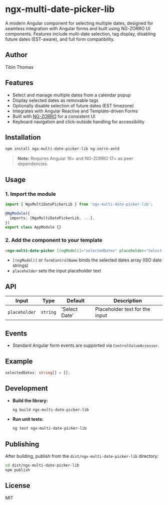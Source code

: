 # ngx-multi-date-picker-lib

A modern Angular component for selecting multiple dates, designed for seamless integration with Angular forms and built using NG-ZORRO UI components. Features include multi-date selection, tag display, disabling future dates (EST-aware), and full form compatibility.

## Author

Tibin Thomas

## Features

- Select and manage multiple dates from a calendar popup
- Display selected dates as removable tags
- Optionally disable selection of future dates (EST timezone)
- Integrates with Angular Reactive and Template-driven Forms
- Built with [NG-ZORRO](https://ng.ant.design/) for a consistent UI
- Keyboard navigation and click-outside handling for accessibility

## Installation

```bash
npm install ngx-multi-date-picker-lib ng-zorro-antd
```

> **Note:** Requires Angular 16+ and NG-ZORRO 17+ as peer dependencies.

## Usage

### 1. Import the module

```typescript
import { NgxMultiDatePickerLib } from 'ngx-multi-date-picker-lib';

@NgModule({
  imports: [NgxMultiDatePickerLib, ...],
})
export class AppModule {}
```

### 2. Add the component to your template

```html
<ngx-multi-date-picker [(ngModel)]="selectedDates" placeholder="Select Dates"></ngx-multi-date-picker>
```

- `[(ngModel)]` or `formControlName` binds the selected dates array (ISO date strings)
- `placeholder` sets the input placeholder text

## API

| Input         | Type     | Default       | Description                    |
| ------------- | -------- | ------------- | ------------------------------ |
| `placeholder` | `string` | 'Select Date' | Placeholder text for the input |

## Events

- Standard Angular form events are supported via `ControlValueAccessor`.

## Example

```typescript
selectedDates: string[] = [];
```

## Development

- **Build the library:**
  ```bash
  ng build ngx-multi-date-picker-lib
  ```
- **Run unit tests:**
  ```bash
  ng test ngx-multi-date-picker-lib
  ```

## Publishing

After building, publish from the `dist/ngx-multi-date-picker-lib` directory:

```bash
cd dist/ngx-multi-date-picker-lib
npm publish
```

## License

MIT
